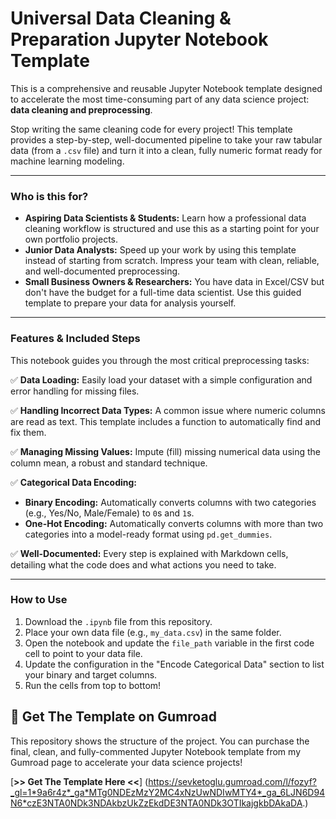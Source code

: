 # Universal Data Cleaning & Preparation Jupyter Notebook Template

This is a comprehensive and reusable Jupyter Notebook template designed to accelerate the most time-consuming part of any data science project: **data cleaning and preprocessing**. 

Stop writing the same cleaning code for every project! This template provides a step-by-step, well-documented pipeline to take your raw tabular data (from a `.csv` file) and turn it into a clean, fully numeric format ready for machine learning modeling.

---

### Who is this for?

* **Aspiring Data Scientists & Students:** Learn how a professional data cleaning workflow is structured and use this as a starting point for your own portfolio projects.
* **Junior Data Analysts:** Speed up your work by using this template instead of starting from scratch. Impress your team with clean, reliable, and well-documented preprocessing.
* **Small Business Owners & Researchers:** You have data in Excel/CSV but don't have the budget for a full-time data scientist. Use this guided template to prepare your data for analysis yourself.

---

### Features & Included Steps

This notebook guides you through the most critical preprocessing tasks:

✅ **Data Loading:** Easily load your dataset with a simple configuration and error handling for missing files.

✅ **Handling Incorrect Data Types:** A common issue where numeric columns are read as text. This template includes a function to automatically find and fix them.

✅ **Managing Missing Values:** Impute (fill) missing numerical data using the column mean, a robust and standard technique.

✅ **Categorical Data Encoding:**
* **Binary Encoding:** Automatically converts columns with two categories (e.g., Yes/No, Male/Female) to `0`s and `1`s.
* **One-Hot Encoding:** Automatically converts columns with more than two categories into a model-ready format using `pd.get_dummies`.

✅ **Well-Documented:** Every step is explained with Markdown cells, detailing what the code does and what actions you need to take.

---

### How to Use

1.  Download the `.ipynb` file from this repository.
2.  Place your own data file (e.g., `my_data.csv`) in the same folder.
3.  Open the notebook and update the `file_path` variable in the first code cell to point to your data file.
4.  Update the configuration in the "Encode Categorical Data" section to list your binary and target columns.
5.  Run the cells from top to bottom!

## 🚀 Get The Template on Gumroad

This repository shows the structure of the project. You can purchase the final, clean, and fully-commented Jupyter Notebook template from my Gumroad page to accelerate your data science projects!

[**>> Get The Template Here <<**] (https://sevketoglu.gumroad.com/l/fozyf?_gl=1*9a6r4z*_ga*MTg0NDEzMzY2MC4xNzUwNDIwMTY4*_ga_6LJN6D94N6*czE3NTA0NDk3NDAkbzUkZzEkdDE3NTA0NDk3OTIkajgkbDAkaDA.)

